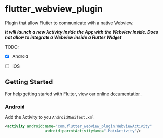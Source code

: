 # flutter_webview_plugin


Plugin that allow Flutter to communicate with a native Webview.


***It will launch a new Activity inside the App with the Webview inside. Does not allow to integrate a Webview inside a Flutter Widget***

TODO:

 - [x] Android
 - [ ] IOS


## Getting Started

For help getting started with Flutter, view our online
[documentation](http://flutter.io/).


### Android

Add the Activity to you `AndroidManifest.xml`

```xml
<activity android:name="com.flutter_webview_plugin.WebviewActivity"
                  android:parentActivityName=".MainActivity"/>
```
